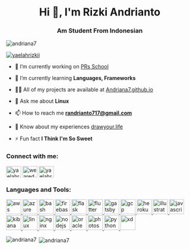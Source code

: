 <h1 align="center">Hi 👋, I'm Rizki Andrianto</h1>
<h3 align="center">Am Student From Indonesian</h3>

<p align="left"> <img src="https://komarev.com/ghpvc/?username=andriana7&label=Profile%20views&color=0e75b6&style=flat" alt="andriana7" /> </p>


<p align="left"> <a href="https://twitter.com/yaelahrizkii" target="blank"><img src="https://img.shields.io/twitter/follow/yaelahrizkii?logo=twitter&style=for-the-badge" alt="yaelahrizkii" /></a> </p>


- 🔭 I’m currently working on [PRs School](https://github.com/Andriana7?tab=repositories)

- 🌱 I’m currently learning **Languages, Frameworks**

- 👨‍💻 All of my projects are available at [Andriana7.github.io](https://andriana7.github.io)

- 💬 Ask me about **Linux**

- 📫 How to reach me **randrianto717@gmail.com**

- 📄 Know about my experiences [drawyour.life](http://drawyour.life)

- ⚡ Fun fact **I Think I'm So Sweet**

<h3 align="left">Connect with me:</h3>
<p align="left">
<a href="https://twitter.com/yaelahrizkii" target="blank"><img align="center" src="https://cdn.jsdelivr.net/npm/simple-icons@3.0.1/icons/twitter.svg" alt="yaelahrizkii" height="30" width="40" /></a>
<a href="https://fb.com/wearedevils" target="blank"><img align="center" src="https://cdn.jsdelivr.net/npm/simple-icons@3.0.1/icons/facebook.svg" alt="wearedevils" height="30" width="40" /></a>
<a href="https://instagram.com/yaelahrizkii" target="blank"><img align="center" src="https://cdn.jsdelivr.net/npm/simple-icons@3.0.1/icons/instagram.svg" alt="yaelahrizkii" height="30" width="40" /></a>
</p>

<h3 align="left">Languages and Tools:</h3>
<p align="left"> <a href="https://aws.amazon.com" target="_blank"> <img src="https://devicons.github.io/devicon/devicon.git/icons/amazonwebservices/amazonwebservices-original-wordmark.svg" alt="aws" width="40" height="40"/> </a> <a href="https://azure.microsoft.com/en-in/" target="_blank"> <img src="https://www.vectorlogo.zone/logos/microsoft_azure/microsoft_azure-icon.svg" alt="azure" width="40" height="40"/> </a> <a href="https://www.gnu.org/software/bash/" target="_blank"> <img src="https://www.vectorlogo.zone/logos/gnu_bash/gnu_bash-icon.svg" alt="bash" width="40" height="40"/> </a> <a href="https://firebase.google.com/" target="_blank"> <img src="https://www.vectorlogo.zone/logos/firebase/firebase-icon.svg" alt="firebase" width="40" height="40"/> </a> <a href="https://flask.palletsprojects.com/" target="_blank"> <img src="https://www.vectorlogo.zone/logos/pocoo_flask/pocoo_flask-icon.svg" alt="flask" width="40" height="40"/> </a> <a href="https://flutter.dev" target="_blank"> <img src="https://www.vectorlogo.zone/logos/flutterio/flutterio-icon.svg" alt="flutter" width="40" height="40"/> </a> <a href="https://www.gatsbyjs.com/" target="_blank"> <img src="https://www.vectorlogo.zone/logos/gatsbyjs/gatsbyjs-icon.svg" alt="gatsby" width="40" height="40"/> </a> <a href="https://cloud.google.com" target="_blank"> <img src="https://www.vectorlogo.zone/logos/google_cloud/google_cloud-icon.svg" alt="gcp" width="40" height="40"/> </a> <a href="https://heroku.com" target="_blank"> <img src="https://www.vectorlogo.zone/logos/heroku/heroku-icon.svg" alt="heroku" width="40" height="40"/> </a> <a href="https://www.adobe.com/in/products/illustrator.html" target="_blank"> <img src="https://www.vectorlogo.zone/logos/adobe_illustrator/adobe_illustrator-icon.svg" alt="illustrator" width="40" height="40"/> </a> <a href="https://developer.mozilla.org/en-US/docs/Web/JavaScript" target="_blank"> <img src="https://devicons.github.io/devicon/devicon.git/icons/javascript/javascript-original.svg" alt="javascript" width="40" height="40"/> </a> <a href="https://www.elastic.co/kibana" target="_blank"> <img src="https://www.vectorlogo.zone/logos/elasticco_kibana/elasticco_kibana-icon.svg" alt="kibana" width="40" height="40"/> </a> <a href="https://www.linux.org/" target="_blank"> <img src="https://devicons.github.io/devicon/devicon.git/icons/linux/linux-original.svg" alt="linux" width="40" height="40"/> </a> <a href="https://www.nginx.com" target="_blank"> <img src="https://devicons.github.io/devicon/devicon.git/icons/nginx/nginx-original.svg" alt="nginx" width="40" height="40"/> </a> <a href="https://nodejs.org" target="_blank"> <img src="https://devicons.github.io/devicon/devicon.git/icons/nodejs/nodejs-original-wordmark.svg" alt="nodejs" width="40" height="40"/> </a> <a href="https://www.oracle.com/" target="_blank"> <img src="https://devicons.github.io/devicon/devicon.git/icons/oracle/oracle-original.svg" alt="oracle" width="40" height="40"/> </a> <a href="https://www.photoshop.com/en" target="_blank"> <img src="https://devicons.github.io/devicon/devicon.git/icons/photoshop/photoshop-plain.svg" alt="photoshop" width="40" height="40"/> </a> <a href="https://www.python.org" target="_blank"> <img src="https://devicons.github.io/devicon/devicon.git/icons/python/python-original.svg" alt="python" width="40" height="40"/> </a> <a href="https://www.adobe.com/products/xd.html" target="_blank"> <img src="https://cdn.worldvectorlogo.com/logos/adobe-xd.svg" alt="xd" width="40" height="40"/> </a> </p>

<p><img align="left" src="https://github-readme-stats.vercel.app/api/top-langs?username=andriana7&show_icons=true&locale=en&layout=compact" alt="andriana7" /></p>

<p>&nbsp;<img align="center" src="https://github-readme-stats.vercel.app/api?username=andriana7&show_icons=true&locale=en" alt="andriana7" /></p>
